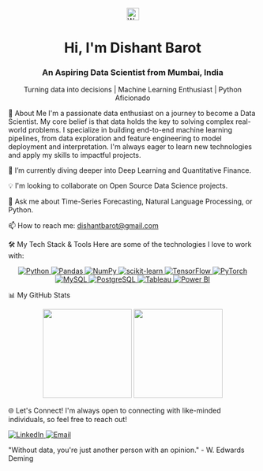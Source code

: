<br>

<div align="center">
<a href="https://github.com/[YOUR-USERNAME]">
<img src="https://media.giphy.com/media/hvRJCLFzcasrR4ia7z/giphy.gif" width="25px" alt="Waving Hand">
</a>
<h1>
Hi, I'm Dishant Barot
</h1>
<h3>
An Aspiring Data Scientist from Mumbai, India
</h3>
<p>
Turning data into decisions | Machine Learning Enthusiast | Python Aficionado
</p>
</div>

🚀 About Me
I'm a passionate data enthusiast on a journey to become a Data Scientist. My core belief is that data holds the key to solving complex real-world problems. I specialize in building end-to-end machine learning pipelines, from data exploration and feature engineering to model deployment and interpretation. I'm always eager to learn new technologies and apply my skills to impactful projects.

🌱 I’m currently diving deeper into Deep Learning and Quantitative Finance.

💡 I'm looking to collaborate on Open Source Data Science projects.

💬 Ask me about Time-Series Forecasting, Natural Language Processing, or Python.

📫 How to reach me: dishantbarot@gmail.com

🛠️ My Tech Stack & Tools
Here are some of the technologies I love to work with:

<p align="center">
<a href="https://www.python.org" target="_blank">
<img src="https://img.shields.io/badge/Python-3776AB?style=for-the-badge&logo=python&logoColor=white" alt="Python"/>
</a>
<a href="https://pandas.pydata.org/" target="_blank">
<img src="https://img.shields.io/badge/Pandas-150458?style=for-the-badge&logo=pandas&logoColor=white" alt="Pandas"/>
</a>
<a href="https://numpy.org/" target="_blank">
<img src="https://img.shields.io/badge/NumPy-013243?style=for-the-badge&logo=numpy&logoColor=white" alt="NumPy"/>
</a>
<a href="https://scikit-learn.org/" target="_blank">
<img src="https://img.shields.io/badge/scikit--learn-F7931E?style=for-the-badge&logo=scikit-learn&logoColor=white" alt="scikit-learn"/>
</a>
<a href="https://www.tensorflow.org" target="_blank">
<img src="https://img.shields.io/badge/TensorFlow-FF6F00?style=for-the-badge&logo=tensorflow&logoColor=white" alt="TensorFlow"/>
</a>
<a href="https://pytorch.org/" target="_blank">
<img src="https://img.shields.io/badge/PyTorch-EE4C2C?style=for-the-badge&logo=pytorch&logoColor=white" alt="PyTorch"/>
</a>
<a href="https://www.mysql.com/" target="_blank">
<img src="https://img.shields.io/badge/MySQL-4479A1?style=for-the-badge&logo=mysql&logoColor=white" alt="MySQL"/>
</a>
<a href="https://www.postgresql.org" target="_blank">
<img src="https://img.shields.io/badge/PostgreSQL-336791?style=for-the-badge&logo=postgresql&logoColor=white" alt="PostgreSQL"/>
</a>
<a href="https://www.tableau.com/" target="_blank">
<img src="https://img.shields.io/badge/Tableau-E97627?style=for-the-badge&logo=tableau&logoColor=white" alt="Tableau"/>
</a>
<a href="https://powerbi.microsoft.com/" target="_blank">
<img src="https://img.shields.io/badge/Power%20BI-F2C811?style=for-the-badge&logo=powerbi&logoColor=black" alt="Power BI"/>
</a>
</p>

📊 My GitHub Stats
<p align="center">
<img height="180em" src="https://github-readme-stats.vercel.app/api?username=[YOUR-USERNAME]&show_icons=true&theme=tokyonight&include_all_commits=true&count_private=true"/>
<img height="180em" src="https://github-readme-stats.vercel.app/api/top-langs/?username=[YOUR-USERNAME]&layout=compact&langs_count=8&theme=tokyonight"/>
</p>

🌐 Let's Connect!
I'm always open to connecting with like-minded individuals, so feel free to reach out!

<p align="left">
<a href="https://www.linkedin.com/in/[YOUR-LINKEDIN-USERNAME]/" target="_blank">
<img src="https://img.shields.io/badge/LinkedIn-0A66C2?style=for-the-badge&logo=linkedin&logoColor=white" alt="LinkedIn"/>
</a>
<a href="mailto:dishantbarot@gmail.com" target="_blank">
<img src="https://img.shields.io/badge/Email-D14836?style=for-the-badge&logo=gmail&logoColor=white" alt="Email"/>
</a>
</p>

"Without data, you're just another person with an opinion." - W. Edwards Deming
